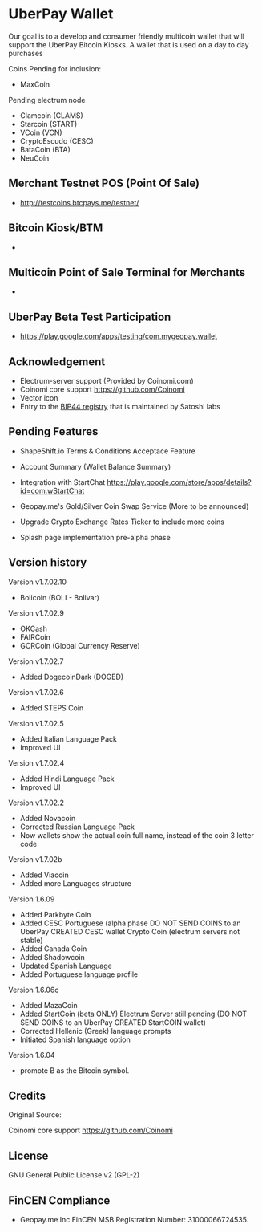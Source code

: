 UberPay Wallet
===============

Our goal is to a develop and consumer friendly multicoin wallet that will support the UberPay Bitcoin Kiosks. A wallet that is used on a day to day purchases


Coins Pending for inclusion:

- MaxCoin

Pending electrum node

- Clamcoin (CLAMS)
- Starcoin (START)
- VCoin (VCN)
- CryptoEscudo (CESC)
- BataCoin (BTA)
- NeuCoin


## Merchant Testnet POS (Point Of Sale)

- http://testcoins.btcpays.me/testnet/

## Bitcoin Kiosk/BTM
-

## Multicoin Point of Sale Terminal for Merchants

-

## UberPay Beta Test Participation

- https://play.google.com/apps/testing/com.mygeopay.wallet

## Acknowledgement

* Electrum-server support (Provided by Coinomi.com)
* Coinomi core support https://github.com/Coinomi
* Vector icon
* Entry to the [BIP44 registry](https://github.com/satoshilabs/docs/blob/master/slips/slip-0044.rst) that is maintained by Satoshi labs

## Pending Features

- ShapeShift.io Terms & Conditions Acceptace Feature
- Account Summary (Wallet Balance Summary)
- Integration with StartChat https://play.google.com/store/apps/details?id=com.wStartChat
- Geopay.me's Gold/Silver Coin Swap Service (More to be announced)
- Upgrade Crypto Exchange Rates Ticker to include more coins

- Splash page implementation pre-alpha phase


## Version history

Version v1.7.02.10

- Bolicoin (BOLI - Bolivar)

Version v1.7.02.9

- OKCash
- FAIRCoin
- GCRCoin (Global Currency Reserve)

Version v1.7.02.7

- Added DogecoinDark (DOGED)

Version v1.7.02.6

- Added STEPS Coin


Version v1.7.02.5

- Added Italian Language Pack
- Improved UI


Version v1.7.02.4

- Added Hindi Language Pack
- Improved UI


Version v1.7.02.2

- Added Novacoin
- Corrected Russian Language Pack
- Now wallets show the actual coin full name, instead of the coin 3 letter code


Version v1.7.02b

- Added Viacoin
- Added more Languages structure

Version 1.6.09

- Added Parkbyte Coin
- Added CESC Portuguese (alpha phase DO NOT SEND COINS to an UberPay CREATED CESC wallet Crypto Coin (electrum servers not stable)
- Added Canada Coin
- Added Shadowcoin
- Updated Spanish Language
- Added Portuguese language profile


Version 1.6.06c

- Added MazaCoin
- Added StartCoin (beta ONLY) Electrum Server still pending (DO NOT SEND COINS to an UberPay CREATED StartCOIN wallet)
- Corrected Hellenic (Greek) language prompts
- Initiated Spanish language option

Version 1.6.04
-  promote Ƀ as the Bitcoin symbol.

## Credits

Original Source:

Coinomi core support https://github.com/Coinomi

## License

GNU General Public License v2 (GPL-2)

## FinCEN Compliance

- Geopay.me Inc FinCEN MSB Registration Number: 31000066724535.
